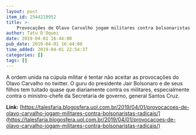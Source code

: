 ```yaml
---
layout: post
item_id: 2544210952
title: >-
    Provocações de Olavo Carvalho jogam militares contra bolsonaristas radicais
author: Tatu D'Oquei
date: 2019-04-01 16:44:00
pub_date: 2019-04-01 16:44:00
time_added: 2019-04-01 22:54:37
categories: []
tags: []
---
```


A ordem unida na cúpula militar é tentar não aceitar as provocações do Olavo Carvalho no twitter. O guru do presidente Jair Bolsonaro e de seus filhos tem tuitado quase que diariamente contra os militares, especialmente contra o ministro-chefe da Secretaria de governo, general Santos Cruz.

**Link:** [https://talesfaria.blogosfera.uol.com.br/2019/04/01/provocacoes-de-olavo-carvalho-jogam-militares-contra-bolsonaristas-radicais/](https://talesfaria.blogosfera.uol.com.br/2019/04/01/provocacoes-de-olavo-carvalho-jogam-militares-contra-bolsonaristas-radicais/)


